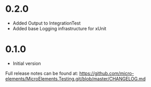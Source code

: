 # 0.2.0
- Added Output to IntegrationTest
- Added base Logging infrastructure for xUnit

# 0.1.0
- Initial version

Full release notes can be found at: https://github.com/micro-elements/MicroElements.Testing.git/blob/master/CHANGELOG.md
